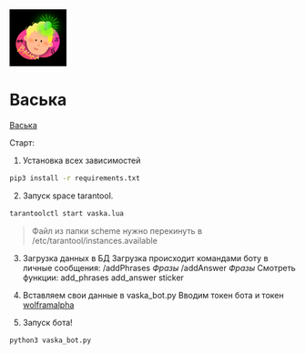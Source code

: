 <img src="https://github.com/ICQ-BOTS/vaska_bot/blob/main/vaska.png" width="100" height="100">

# Васька

[Васька](https://icq.im/vaska_bot)

Старт:
1. Установка всех зависимостей 
```bash
pip3 install -r requirements.txt
```

2. Запуск space tarantool.
```bash
tarantoolctl start vaska.lua
```
> Файл из папки scheme нужно перекинуть в /etc/tarantool/instances.available


3. Загрузка данных в БД
Загрузка происходит командами боту в личные сообщения:
/addPhrases *Фразы*
/addAnswer *Фразы*
Смотреть функции:
add_phrases
add_answer
sticker


4. Вставляем свои данные в vaska_bot.py
Вводим токен бота и токен [wolframalpha](https://products.wolframalpha.com/api/)


5. Запуск бота!
```bash
python3 vaska_bot.py
```